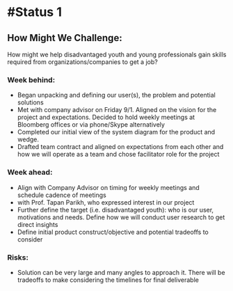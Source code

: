 # #Status 1

## How Might We Challenge:
How might we help disadvantaged youth and young professionals gain skills required from organizations/companies to get a job?

### Week behind:
 * Began unpacking and defining our user(s), the problem and potential solutions  
 * Met with company advisor on Friday 9/1. Aligned on the vision for the project and expectations. Decided to hold weekly meetings at Bloomberg offices or via phone/Skype alternatively
 * Completed our initial view of the system diagram for the product and wedge.
 * Drafted team contract and aligned on expectations from each other and how we will operate as a team and chose facilitator role for the project

### Week ahead:
 * Align with Company Advisor on timing for weekly meetings and schedule cadence of meetings
 *  with Prof. Tapan Parikh, who expressed interest in our project
 * Further define the target (i.e. disadvantaged youth): who is our user, motivations and needs. Define how we will conduct user research to get direct insights
 * Define initial product construct/objective and potential tradeoffs to consider

### Risks:
 * Solution can be very large and many angles to approach it. There will be tradeoffs to make considering the timelines for final deliverable
